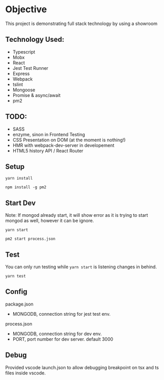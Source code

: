 # Objective

This project is demonstrating full stack technology by using a showroom

## Technology Used:
- Typescript
- Mobx
- React
- Jest Test Runner
- Express
- Webpack
- tslint
- Mongoose
- Promise & async/await
- pm2

## TODO:
- SASS
- enzyme, sinon in Frontend Testing
- CSS Presentation on DOM (at the moment is nothing!)
- HMR with webpack-dev-server in developement
- HTML5 history API / React Router

## Setup
`yarn install`

`npm install -g pm2`

## Start Dev
Note: If mongod already start, it will show error as it is trying to start mongod as well, however it can be ignore.

`yarn start`

`pm2 start process.json`

## Test
You can only run testing while `yarn start` is listening changes in behind.

`yarn test`

## Config
package.json
- MONGODB, connection string for jest test env.

process.json
- MONGODB, connection string for dev env.
- PORT, port number for dev server. default 3000

## Debug
Provided vscode launch.json to allow debugging breakpoint on tsx and ts files inside vscode.

